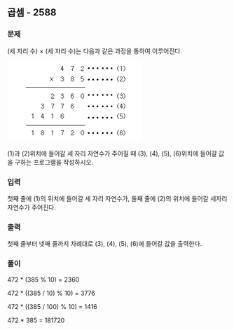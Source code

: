 ## 곱셈 - 2588

### 문제

(세 자리 수) × (세 자리 수)는 다음과 같은 과정을 통하여 이루어진다.

![곱셈](./곱셈.png)

(1)과 (2)위치에 들어갈 세 자리 자연수가 주어질 때 (3), (4), (5), (6)위치에 들어갈 값을 구하는 프로그램을 작성하시오.

### 입력

첫째 줄에 (1)의 위치에 들어갈 세 자리 자연수가, 둘째 줄에 (2)의 위치에 들어갈 세자리 자연수가 주어진다.

### 출력

첫째 줄부터 넷째 줄까지 차례대로 (3), (4), (5), (6)에 들어갈 값을 출력한다.

### 풀이

472 * (385 % 10) = 2360

472 * ((385 / 10) % 10) = 3776

472 * ((385 / 100) % 10) = 1416

472 * 385 = 181720